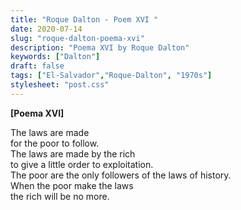 ```yaml
---
title: "Roque Dalton - Poem XVI "
date: 2020-07-14
slug: "roque-dalton-poema-xvi"
description: "Poema XVI by Roque Dalton"
keywords: ["Dalton"]
draft: false
tags: ["El-Salvador","Roque-Dalton", "1970s"]
stylesheet: "post.css"
---
```


**[Poema XVI]**

The laws are made   
for the poor to follow.    
The laws are made by the rich    
to give a little order to exploitation.    
The poor are the only followers of the laws of history.  
When the poor make the laws    
the rich will be no more.  